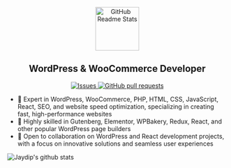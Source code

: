 <p align="center">
 <img width="100px" src="https://s.w.org/style/images/about/WordPress-logotype-wmark.png" align="center" alt="GitHub Readme Stats" />
 <h2 align="center">WordPress & WooCommerce Developer</h2>
</p>

<p align="center">
  <!-- <a href="https://codecov.io/gh/thejaydip/github-readme-stats">
    <img src="https://codecov.io/gh/thejaydip/github-readme-stats/branch/master/graph/badge.svg" />
  </a> -->
  <a href="https://github.com/thejaydip/github-readme-stats/issues">
    <img alt="Issues" src="https://img.shields.io/github/issues/thejaydip/github-readme-stats?color=0088ff" />
  </a>
  <a href="https://github.com/thejaydip/github-readme-stats/pulls">
    <img alt="GitHub pull requests" src="https://img.shields.io/github/issues-pr/thejaydip/github-readme-stats?color=0088ff" />
  </a>
  <br />
</p>

- 🔭 Expert in WordPress, WooCommerce, PHP, HTML, CSS, JavaScript, React, SEO, and website speed optimization, specializing in creating fast, high-performance websites
- 🌱 Highly skilled in Gutenberg, Elementor, WPBakery, Redux, React, and other popular WordPress page builders
- 👯 Open to collaboration on WordPress and React development projects, with a focus on innovative solutions and seamless user experiences

![Jaydip's github stats](https://github-readme-stats.vercel.app/api?username=thejaydip&include_all_commits=true&show_icons=true&theme=flag-india&layout=compact)
